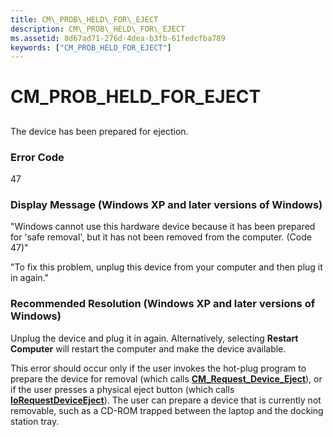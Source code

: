 ```yaml
---
title: CM\_PROB\_HELD\_FOR\_EJECT
description: CM\_PROB\_HELD\_FOR\_EJECT
ms.assetid: 8d67ad71-276d-4dea-b3fb-61fedcfba789
keywords: ["CM_PROB_HELD_FOR_EJECT"]
---
```


# CM\_PROB\_HELD\_FOR\_EJECT


## <a href="" id="ddk-cm-prob-held-for-eject-dg"></a>


The device has been prepared for ejection.

### Error Code

47

### Display Message (Windows XP and later versions of Windows)

"Windows cannot use this hardware device because it has been prepared for 'safe removal', but it has not been removed from the computer. (Code 47)"

"To fix this problem, unplug this device from your computer and then plug it in again."

### Recommended Resolution (Windows XP and later versions of Windows)

Unplug the device and plug it in again. Alternatively, selecting **Restart Computer** will restart the computer and make the device available.

This error should occur only if the user invokes the hot-plug program to prepare the device for removal (which calls [**CM\_Request\_Device\_Eject**](https://msdn.microsoft.com/library/windows/hardware/ff539806)), or if the user presses a physical eject button (which calls [**IoRequestDeviceEject**](https://msdn.microsoft.com/library/windows/hardware/ff549647)). The user can prepare a device that is currently not removable, such as a CD-ROM trapped between the laptop and the docking station tray.

 

 





